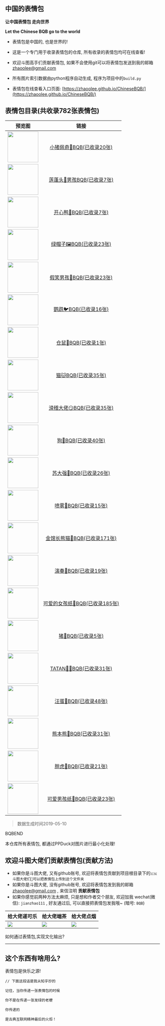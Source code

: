 ## 中国的表情包


**让中国表情包 走向世界**

**Let the Chinese BQB go to the world**

- 表情包是中国的, 也是世界的!

- 这是一个专门用于收录表情包的仓库, 所有收录的表情包均可在线查看! 

- 欢迎斗图高手们贡献表情包, 如果不会使用git可以将表情包发送到我的邮箱 zhaoolee@gmail.com

- 所有图片索引数据由python程序自动生成, 程序为项目中的`build.py`

- 表情包在线查看入口页面: [https://zhaoolee.github.io/ChineseBQB/](https://zhaoolee.github.io/ChineseBQB/)




## 表情包目录(共收录782张表情包)

| 预览图 | 链接 | 
 | :---: | :---: | 
| <img height='100px' src='https://raw.githubusercontent.com/zhaoolee/ChineseBQB/master/小猪佩奇👑BQB/0.gif' /> | [小猪佩奇👑BQB(已收录20张)](https://zhaoolee.github.io/ChineseBQB/小猪佩奇👑BQB/) |
| <img height='100px' src='https://raw.githubusercontent.com/zhaoolee/ChineseBQB/master/莲蓬头👲男孩BQB/0.gif' /> | [莲蓬头👲男孩BQB(已收录7张)](https://zhaoolee.github.io/ChineseBQB/莲蓬头👲男孩BQB/) |
| <img height='100px' src='https://raw.githubusercontent.com/zhaoolee/ChineseBQB/master/开心鸭🐥BQB/2018-7-17-10.gif' /> | [开心鸭🐥BQB(已收录7张)](https://zhaoolee.github.io/ChineseBQB/开心鸭🐥BQB/) |
| <img height='100px' src='https://raw.githubusercontent.com/zhaoolee/ChineseBQB/master/绿帽子🖼BQB/绿帽子1.gif' /> | [绿帽子🖼BQB(已收录23张)](https://zhaoolee.github.io/ChineseBQB/绿帽子🖼BQB/) |
| <img height='100px' src='https://raw.githubusercontent.com/zhaoolee/ChineseBQB/master/假笑男孩👦BQB/0.jpg' /> | [假笑男孩👦BQB(已收录23张)](https://zhaoolee.github.io/ChineseBQB/假笑男孩👦BQB/) |
| <img height='100px' src='https://raw.githubusercontent.com/zhaoolee/ChineseBQB/master/鹦鹉🐦BQB/0.gif' /> | [鹦鹉🐦BQB(已收录16张)](https://zhaoolee.github.io/ChineseBQB/鹦鹉🐦BQB/) |
| <img height='100px' src='https://raw.githubusercontent.com/zhaoolee/ChineseBQB/master/仓鼠🐹BQB/0.gif' /> | [仓鼠🐹BQB(已收录1张)](https://zhaoolee.github.io/ChineseBQB/仓鼠🐹BQB/) |
| <img height='100px' src='https://raw.githubusercontent.com/zhaoolee/ChineseBQB/master/猫🐱BQB/0.gif' /> | [猫🐱BQB(已收录35张)](https://zhaoolee.github.io/ChineseBQB/猫🐱BQB/) |
| <img height='100px' src='https://raw.githubusercontent.com/zhaoolee/ChineseBQB/master/滑稽大佬😏BQB/0.gif' /> | [滑稽大佬😏BQB(已收录35张)](https://zhaoolee.github.io/ChineseBQB/滑稽大佬😏BQB/) |
| <img height='100px' src='https://raw.githubusercontent.com/zhaoolee/ChineseBQB/master/狗🐶BQB/0.gif' /> | [狗🐶BQB(已收录40张)](https://zhaoolee.github.io/ChineseBQB/狗🐶BQB/) |
| <img height='100px' src='https://raw.githubusercontent.com/zhaoolee/ChineseBQB/master/苏大强👴BQB/0.gif' /> | [苏大强👴BQB(已收录26张)](https://zhaoolee.github.io/ChineseBQB/苏大强👴BQB/) |
| <img height='100px' src='https://raw.githubusercontent.com/zhaoolee/ChineseBQB/master/喷雾🚿BQB/0.gif' /> | [喷雾🚿BQB(已收录15张)](https://zhaoolee.github.io/ChineseBQB/喷雾🚿BQB/) |
| <img height='100px' src='https://raw.githubusercontent.com/zhaoolee/ChineseBQB/master/金馆长熊猫🐼BQB/0.gif' /> | [金馆长熊猫🐼BQB(已收录171张)](https://zhaoolee.github.io/ChineseBQB/金馆长熊猫🐼BQB/) |
| <img height='100px' src='https://raw.githubusercontent.com/zhaoolee/ChineseBQB/master/演奏🎻BQB/演奏表情包1.gif' /> | [演奏🎻BQB(已收录19张)](https://zhaoolee.github.io/ChineseBQB/演奏🎻BQB/) |
| <img height='100px' src='https://raw.githubusercontent.com/zhaoolee/ChineseBQB/master/可爱的女孩纸👧BQB/0.gif' /> | [可爱的女孩纸👧BQB(已收录185张)](https://zhaoolee.github.io/ChineseBQB/可爱的女孩纸👧BQB/) |
| <img height='100px' src='https://raw.githubusercontent.com/zhaoolee/ChineseBQB/master/猪🐖BQB/0.gif' /> | [猪🐖BQB(已收录5张)](https://zhaoolee.github.io/ChineseBQB/猪🐖BQB/) |
| <img height='100px' src='https://raw.githubusercontent.com/zhaoolee/ChineseBQB/master/TATAN🤷‍♂️BQB/0.gif' /> | [TATAN🤷‍♂️BQB(已收录31张)](https://zhaoolee.github.io/ChineseBQB/TATAN🤷‍♂️BQB/) |
| <img height='100px' src='https://raw.githubusercontent.com/zhaoolee/ChineseBQB/master/汪蛋🥚BQB/0.gif' /> | [汪蛋🥚BQB(已收录48张)](https://zhaoolee.github.io/ChineseBQB/汪蛋🥚BQB/) |
| <img height='100px' src='https://raw.githubusercontent.com/zhaoolee/ChineseBQB/master/熊本熊🐻BQB/0.gif' /> | [熊本熊🐻BQB(已收录31张)](https://zhaoolee.github.io/ChineseBQB/熊本熊🐻BQB/) |
| <img height='100px' src='https://raw.githubusercontent.com/zhaoolee/ChineseBQB/master/胖虎🐯BQB/0.gif' /> | [胖虎🐯BQB(已收录21张)](https://zhaoolee.github.io/ChineseBQB/胖虎🐯BQB/) |
| <img height='100px' src='https://raw.githubusercontent.com/zhaoolee/ChineseBQB/master/可爱男孩纸👶BQB/0.gif' /> | [可爱男孩纸👶BQB(已收录23张)](https://zhaoolee.github.io/ChineseBQB/可爱男孩纸👶BQB/) |



 > 数据生成时间2019-05-10

BQBEND


本仓库所有表情包, 都通过PPDuck对图片进行最小化处理!


## 欢迎斗图大佬们贡献表情包(贡献方法)

- 如果你是斗图大佬, 又有github账号, 欢迎将表情包贡献到项目根目录下的`🇨🇳斗图大佬们👑可以把表情包上传到这个文件夹`
- 如果你是斗图大佬, 没有github账号, 欢迎将表情包发到我的邮箱 zhaoolee@gmail.com , 来信注明 **贡献表情包**
- 如果你感觉前两种方法太麻烦, 只是想和作者交个朋友, 欢迎加我 wechat(微信): `jianzhao111` , 好友通过后, 可以直接把表情包发我哦~ (暗号: `BQB`)

| 给大佬递可乐 | 给大佬端茶 | 给大佬点烟 |
| --- | --- | --- |
| ![](https://raw.githubusercontent.com/zhaoolee/ChineseBQB/master/%F0%9F%87%A8%F0%9F%87%B3%E6%96%97%E5%9B%BE%E5%A4%A7%E4%BD%AC%E4%BB%AC%F0%9F%91%91%E5%8F%AF%E4%BB%A5%E6%8A%8A%E8%A1%A8%E6%83%85%E5%8C%85%E4%B8%8A%E4%BC%A0%E5%88%B0%E8%BF%99%E4%B8%AA%E6%96%87%E4%BB%B6%E5%A4%B9/dalao01.jpg) | ![](https://raw.githubusercontent.com/zhaoolee/ChineseBQB/master/%F0%9F%87%A8%F0%9F%87%B3%E6%96%97%E5%9B%BE%E5%A4%A7%E4%BD%AC%E4%BB%AC%F0%9F%91%91%E5%8F%AF%E4%BB%A5%E6%8A%8A%E8%A1%A8%E6%83%85%E5%8C%85%E4%B8%8A%E4%BC%A0%E5%88%B0%E8%BF%99%E4%B8%AA%E6%96%87%E4%BB%B6%E5%A4%B9/dalao02.jpg) |  ![](https://raw.githubusercontent.com/zhaoolee/ChineseBQB/master/%F0%9F%87%A8%F0%9F%87%B3%E6%96%97%E5%9B%BE%E5%A4%A7%E4%BD%AC%E4%BB%AC%F0%9F%91%91%E5%8F%AF%E4%BB%A5%E6%8A%8A%E8%A1%A8%E6%83%85%E5%8C%85%E4%B8%8A%E4%BC%A0%E5%88%B0%E8%BF%99%E4%B8%AA%E6%96%87%E4%BB%B6%E5%A4%B9/dalao03.jpg) |



如何通过表情包,实现文化输出?

---

## 这个东西有啥用么?

表情包是快乐之源!
```
// 下面这段话是我从知乎抄的

记住，当你传递一张表情包的时候

你不是在传递一张发绿的老梗

你传递的

是古典互联网精神最后的火炬！ 
```


